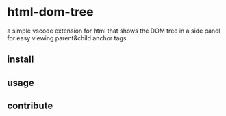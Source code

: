 # html-dom-tree
a simple vscode extension for html that shows the DOM tree in a side panel for easy viewing parent&child anchor tags.

## install
## usage
## contribute
